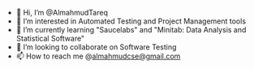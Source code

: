 - 👋 Hi, I’m @AlmahmudTareq
- 👀 I’m interested in Automated Testing and Project Management tools
- 🌱 I’m currently learning "Saucelabs" and "Minitab: Data Analysis and Statistical Software"
- 💞️ I’m looking to collaborate on Software Testing
- 📫 How to reach me @almahmudcse@gmail.com

<!---
AlmahmudTareq/AlmahmudTareq is a ✨ special ✨ repository because its `README.md` (this file) appears on your GitHub profile.
You can click the Preview link to take a look at your changes.
--->
